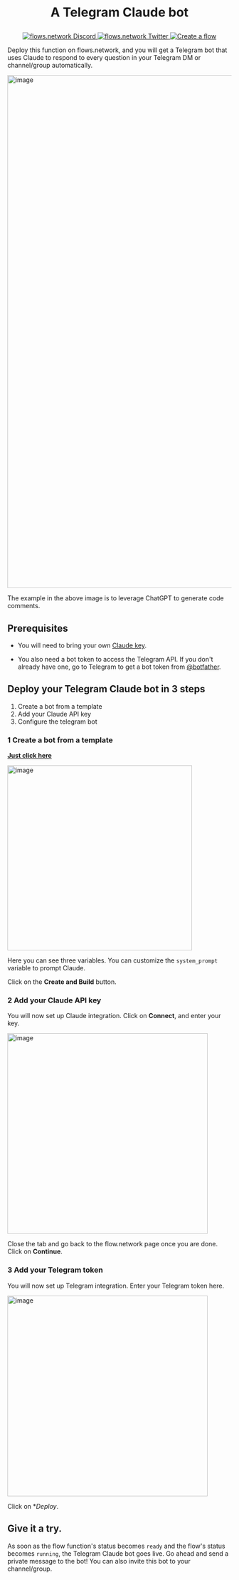 # <p align="center">A Telegram Claude bot</p>
<p align="center">
  <a href="https://discord.gg/ccZn9ZMfFf">
    <img src="https://img.shields.io/badge/chat-Discord-7289DA?logo=discord" alt="flows.network Discord">
  </a>
  <a href="https://twitter.com/flows_network">
    <img src="https://img.shields.io/badge/Twitter-1DA1F2?logo=twitter&amp;logoColor=white" alt="flows.network Twitter">
  </a>
   <a href="https://flows.network/flow/createByTemplate/telegram-claude">
    <img src="https://img.shields.io/website?up_message=deploy&url=https%3A%2F%2Fflows.network%2Fflow%2Fnew" alt="Create a flow">
  </a>
</p>

Deploy this function on flows.network, and you will get a Telegram bot that uses Claude to respond to every question in your Telegram DM or channel/group automatically.

<img width="1151" alt="image" src="https://user-images.githubusercontent.com/45785633/226554378-0ea64870-186d-4449-9ae8-d84a2bedf8f6.png">

The example in the above image is to leverage ChatGPT to generate code comments.

## Prerequisites

* You will need to bring your own [Claude key](https://www.anthropic.com/earlyaccess). 

* You also need a bot token to access the Telegram API. If you don't already have one, go to Telegram to get a bot token from [@botfather](https://telegram.me/BotFather).


## Deploy your Telegram Claude bot in 3 steps

1. Create a bot from a template
2. Add your Claude API key
3. Configure the telegram bot



### 1 Create a bot from a template


[**Just click here**](https://flows.network/flow/createByTemplate/telegram-claude)

<img width="415" alt="image" src="https://github.com/flows-network/telegram-claude/assets/45785633/c91edcc2-207f-44d0-a545-9a61d0c6db2f">


Here you can see three variables. You can customize the `system_prompt` variable to prompt Claude. 

Click on the **Create and Build** button.

### 2 Add your Claude API key

You will now set up Claude integration. Click on **Connect**, and enter your key.

[<img width="450" alt="image" src="https://github.com/flows-network/telegram-claude/assets/45785633/c5b42af7-58c0-4454-a6e2-22ecdd9d9d3e">](https://github.com/flows-network/telegram-claude/assets/45785633/c5b42af7-58c0-4454-a6e2-22ecdd9d9d3e)


Close the tab and go back to the flow.network page once you are done. Click on **Continue**.

### 3 Add your Telegram token

You will now set up Telegram integration. Enter your Telegram token here.

[<img width="450" alt="image" src="https://github.com/flows-network/telegram-claude/assets/45785633/805f78b0-ca9b-476d-8ec2-1e5763c0edf5">](https://github.com/flows-network/telegram-claude/assets/45785633/805f78b0-ca9b-476d-8ec2-1e5763c0edf5)

Click on **Deploy*.

## Give it a try. 

As soon as the flow function's status becomes `ready` and the flow's status becomes `running`, the Telegram Claude bot goes live. Go ahead and send a private message to the bot! You can also invite this bot to your channel/group.

